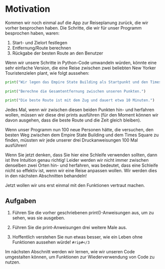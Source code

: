Motivation
======

Kommen wir noch einmal auf die App zur Reiseplanung zurück, die wir vorher besprochen haben. Die Schritte, die wir für unser Programm besprochen haben, waren:

 1. Start- und Zielort festlegen
 2. Entfernung/Route berechnen
 3. Rückgabe der besten Route an den Benutzer

Wenn wir unsere Schritte in Python-Code umwandeln würden, könnte eine sehr einfache Version, die eine Reise zwischen zwei beliebten New Yorker Touristenzielen plant, wie folgt aussehen:

```python
print("Wir legen das Empire State Building als Startpunkt und den Times Square als Ziel fest.")
 
print("Berechne die Gesamtentfernung zwischen unseren Punkten.") 
 
print("Die beste Route ist mit dem Zug und dauert etwa 10 Minuten.") 
```

Jedes Mal, wenn wir zwischen diesen beiden Punkten hin- und herfahren wollen, müssen wir diese drei prints ausführen (für den Moment können wir davon ausgehen, dass die beste Route und die Zeit gleich bleiben).

Wenn unser Programm nun 100 neue Personen hätte, die versuchen, den besten Weg zwischen dem Empire State Building und dem Times Square zu finden, müssten wir jede unserer drei Druckanweisungen 100 Mal ausführen!

Wenn Sie jetzt denken, dass Sie hier eine Schleife verwenden sollten, dann ist Ihre Intuition genau richtig! Leider werden wir nicht immer zwischen denselben zwei Orten hin- und herfahren, was bedeutet, dass eine Schleife nicht so effektiv ist, wenn wir eine Reise anpassen wollen. Wir werden dies in den nächsten Abschnitten behandeln!

Jetzt wollen wir uns erst einmal mit den Funktionen vertraut machen.

Aufgaben
----------
1. Führen Sie die vorher geschriebenen print()-Anweisungen aus, um zu sehen, was sie ausgeben.

2. Führen Sie die print-Anweisungen drei weitere Male aus.

3. Hoffentlich verstehen Sie nun etwas besser, wie ein Leben ohne Funktionen aussehen würde! `#rip#</3`

Im nächsten Abschnitt werden wir lernen, wie wir unseren Code umgestalten können, um Funktionen zur Wiederverwendung von Code zu nutzen.
